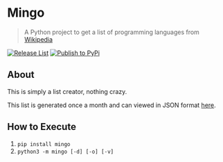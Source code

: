 # Mingo
>  A Python project to get a list of programming languages from [Wikipedia](https://en.wikipedia.org/wiki/List_of_programming_languages)

[![Release List](https://github.com/NicholasSynovic/mingo/actions/workflows/main.yml/badge.svg)](https://github.com/NicholasSynovic/mingo/actions/workflows/main.yml)
[![Publish to PyPi](https://github.com/NicholasSynovic/mingo/actions/workflows/pypi.yml/badge.svg)](https://github.com/NicholasSynovic/mingo/actions/workflows/pypi.yml)

## About

This is simply a list creator, nothing crazy.

This list is generated once a month and can viewed in JSON format [here](https://github.com/NicholasSynovic/programming-languages/releases).

## How to Execute

1. `pip install mingo`
2. `python3 -m mingo [-d] [-o] [-v]`
